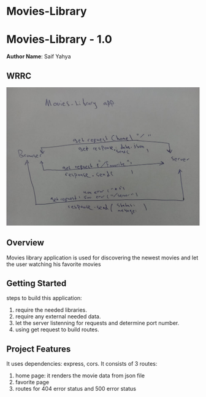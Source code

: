 # Movies-Library
# Movies-Library - 1.0

**Author Name**: Saif Yahya

## WRRC
![WRRC](./Images/WRRC.jpeg)
## Overview
Movies library application is used for discovering the newest movies and let the user watching his favorite movies

## Getting Started
steps to build this application:
1. require the needed libraries.
2. require any external needed data.
3. let the server listenning for requests and determine port number.
4. using get request to build routes.

## Project Features
It uses dependencies: express, cors.
It consists of 3 routes:
1. home page: it renders the movie data from json file
2. favorite page
3. routes for 404 error status and 500 error status